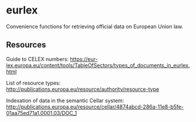 # eurlex
Convenience functions for retrieving official data on European Union law.

## Resources
Guide to CELEX numbers: https://eur-lex.europa.eu/content/tools/TableOfSectors/types_of_documents_in_eurlex.html

List of resource types: http://publications.europa.eu/resource/authority/resource-type

Indexation of data in the semantic Cellar system: http://publications.europa.eu/resource/cellar/4874abcd-286a-11e8-b5fe-01aa75ed71a1.0001.03/DOC_1

